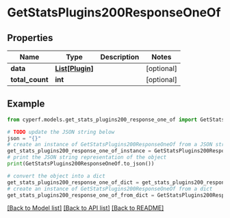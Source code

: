 # GetStatsPlugins200ResponseOneOf


## Properties

Name | Type | Description | Notes
------------ | ------------- | ------------- | -------------
**data** | [**List[Plugin]**](Plugin.md) |  | [optional] 
**total_count** | **int** |  | [optional] 

## Example

```python
from cyperf.models.get_stats_plugins200_response_one_of import GetStatsPlugins200ResponseOneOf

# TODO update the JSON string below
json = "{}"
# create an instance of GetStatsPlugins200ResponseOneOf from a JSON string
get_stats_plugins200_response_one_of_instance = GetStatsPlugins200ResponseOneOf.from_json(json)
# print the JSON string representation of the object
print(GetStatsPlugins200ResponseOneOf.to_json())

# convert the object into a dict
get_stats_plugins200_response_one_of_dict = get_stats_plugins200_response_one_of_instance.to_dict()
# create an instance of GetStatsPlugins200ResponseOneOf from a dict
get_stats_plugins200_response_one_of_from_dict = GetStatsPlugins200ResponseOneOf.from_dict(get_stats_plugins200_response_one_of_dict)
```
[[Back to Model list]](../README.md#documentation-for-models) [[Back to API list]](../README.md#documentation-for-api-endpoints) [[Back to README]](../README.md)


